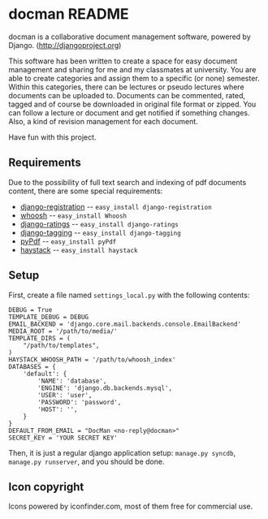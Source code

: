 docman README
=============

docman is a collaborative document management software, powered by Django. (http://djangoproject.org)

This software has been written to create a space for easy document management and sharing for me and my classmates at university. You are able to create categories and assign them to a specific (or none) semester. Within this categories, there can be lectures or pseudo lectures where documents can be uploaded to. Documents can be commented, rated, tagged and of course be downloaded in original file format or zipped. You can follow a lecture or document and get notified if something changes. Also, a kind of revision management for each document.

Have fun with this project.

Requirements
------------

Due to the possibility of full text search and indexing of pdf documents content, there are some special requirements:

* [django-registration](http://code.google.com/p/django-registration/) -- `easy_install django-registration`
* [whoosh](https://bitbucket.org/mchaput/whoosh/wiki/Home) -- `easy_install Whoosh`
* [django-ratings](https://github.com/dcramer/django-ratings) -- `easy_install django-ratings`
* [django-tagging](http://code.google.com/p/django-tagging/) -- `easy_install django-tagging`
* [pyPdf](http://pybrary.net/pyPdf/) -- `easy_install pyPdf`
* [haystack](http://haystacksearch.org/) -- `easy_install haystack`

Setup
-----

First, create a file named `settings_local.py` with the following contents:

	DEBUG = True
	TEMPLATE_DEBUG = DEBUG
	EMAIL_BACKEND = 'django.core.mail.backends.console.EmailBackend'
	MEDIA_ROOT = '/path/to/media/'
	TEMPLATE_DIRS = (
		"/path/to/templates",
	)
	HAYSTACK_WHOOSH_PATH = '/path/to/whoosh_index'
	DATABASES = {
		'default': {
	    	'NAME': 'database',
	        'ENGINE': 'django.db.backends.mysql',
	        'USER': 'user',
	        'PASSWORD': 'password',
	        'HOST': '',
		}
	}
	DEFAULT_FROM_EMAIL = "DocMan <no-reply@docman>"
	SECRET_KEY = 'YOUR SECRET KEY'

Then, it is just a regular django application setup: `manage.py syncdb`, `manage.py runserver`, and you should be done.

Icon copyright
--------------

Icons powered by iconfinder.com, most of them free for commercial use.
